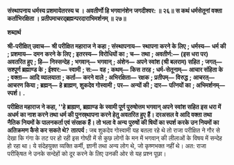 **संस्थापनाय धर्मस्य प्रशमायेतरस्य च ।** **अवतीर्णो हि भगवानंशेन जगदीश्वर: ॥ २६॥** **स कथं धर्मसेतूनां वक्ता कर्ताभिरक्षिता ।** **प्रतीपमाचरद्ब्रह्मन्परदाराभिमर्शनम् ॥ २७॥** 

**शब्दार्थ** 

**श्री-परीक्षित् उवाच—** **श्री परीक्षित महाराज ने कहा** **; संस्थापनाय—** **स्थापना करने के लिए** **; धर्मस्य—** **धर्म की** **; प्रशमाय—** **दमन** **करने के लिए** **; इतरस्य—** **विरोधियों का** **; च—** **तथा** **; अवतीर्ण:—** **(इस धरा पर) अवतरित हुए** **; हि—** **निस्सन्देह** **; भगवान्—** **भगवान्** **; अंशेन—** **अपने स्वांश (श्री बलराम) सहित** **; जगत्—** **सश्पूर्ण ब्रह्माण्ड के** **; ईश्वर:—** **स्वामी** **; स:—** **वह** **; कथम्—** **किस** **तरह** **; धर्म-सेतूनाम्—** **आचार संहिता के** **; वक्ता—** **आदि व्यालयाता** **; कर्ता—** **करने वाले** **; अभिरक्षिता—** **रक्षक** **; प्रतीपम्—** **विरुद्ध** **; आचरत्—** **आचरण किया** **; ब्रह्मन्—** **हे ब्राह्मण, शुकदेव गोस्वामी** **; पर—** **अन्यों की** **; दार—** **पत्नियों का** **; अभिमर्शनम्—** **स्पर्श।** **.** 

**परीक्षित महाराज ने कहा, ''हे ब्राह्मण, ब्रह्माण्ड के स्वामी पूर्ण पुरुषोत्तम भगवान् अपने** **स्वांश सहित इस धरा में अधर्म का नाश करने तथा धर्म की पुनस्र्थापना करने हेतु अवतरित हुए** **हैं। दरअसल वे आदि वक्ता तथा नैतिक नियमों के पालनकर्ता एवं संरक्षक हैं। तो भला वे अन्य** **पुरुषों की षियों का स्पर्श करके उन नियमों का अतिक्रमण कैसे कर सकते थे?** **तात्पर्य :** जब शुकदेव गोस्वामी यह बतला रहे थे तो राजा परीक्षित ने गौर से देखा कि गंगा के तट पर हो रही इस गोष्ठी में से कुछ लोगों के मन में भगवान् की लीलाओं के विषय में सन्देह हो रहा था। ये संदेहयुक्त व्यक्ति कर्मी, ज्ञानी तथा अन्य लोग थे, जो कृष्णभक्त नहीं थे। अत: राजा परीकि्षत ने उनके सन्देहों को दूर करने के लिए उनकी ओर से यह प्रश्न पूछा।  